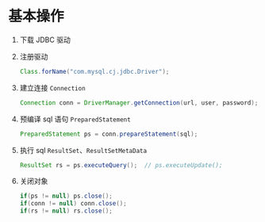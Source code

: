 # 基本操作

1. 下载 JDBC 驱动

2. 注册驱动

   ```java
   Class.forName("com.mysql.cj.jdbc.Driver");
   ```

3. 建立连接 `Connection`

   ```java
   Connection conn = DriverManager.getConnection(url, user, password);
   ```

4. 预编译 sql 语句 `PreparedStatement`

   ```java
   PreparedStatement ps = conn.prepareStatement(sql);
   ```

5. 执行 sql `ResultSet`、`ResultSetMetaData`

   ```java
   ResultSet rs = ps.executeQuery();  // ps.executeUpdate();
   ```

6. 关闭对象

   ```java
   if(ps != null) ps.close();
   if(conn != null) conn.close();
   if(rs != null) rs.close();
   ```